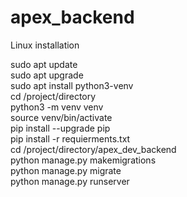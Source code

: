 # apex_backend
 
Linux installation

sudo apt update  
sudo apt upgrade  
sudo apt install python3-venv  
cd /project/directory  
python3 -m venv venv  
source venv/bin/activate  
pip install --upgrade pip  
pip install -r requierments.txt  
cd /project/directory/apex_dev_backend  
python manage.py makemigrations  
python manage.py migrate  
python manage.py runserver
